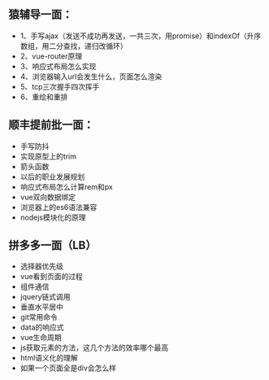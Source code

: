 ## 猿辅导一面：
- 1、手写ajax（发送不成功再发送，一共三次，用promise）和indexOf（升序数组，用二分查找，递归改循环）
- 2、vue-router原理
- 3、响应式布局怎么实现
- 4、浏览器输入url会发生什么，页面怎么渲染
- 5、tcp三次握手四次挥手
- 6、重绘和重排

## 顺丰提前批一面： 
- 手写防抖
- 实现原型上的trim
- 箭头函数
- 以后的职业发展规划
- 响应式布局怎么计算rem和px
- vue双向数据绑定
- 浏览器上的es6语法兼容
- nodejs模块化的原理

## 拼多多一面（LB）
- 选择器优先级
- vue看到页面的过程
- 组件通信
- jquery链式调用
- 垂直水平居中
- git常用命令
- data的响应式
- vue生命周期
- js获取元素的方法，这几个方法的效率哪个最高
- html语义化的理解
- 如果一个页面全是div会怎么样